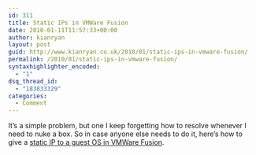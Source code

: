 ```yaml
---
id: 311
title: Static IPs in VMWare Fusion
date: 2010-01-11T11:57:33+00:00
author: kianryan
layout: post
guid: http://www.kianryan.co.uk/2010/01/static-ips-in-vmware-fusion/
permalink: /2010/01/static-ips-in-vmware-fusion/
syntaxhighlighter_encoded:
  - "1"
dsq_thread_id:
  - "183833329"
categories:
  - Comment
---
```

It’s a simple problem, but one I keep forgetting how to resolve whenever I need to nuke a box. So in case anyone else needs to do it, here’s how to give a [static IP to a guest OS in VMWare Fusion](http://www.thirdbit.net/articles/2008/03/04/dhcp-on-vmware-fusion/).